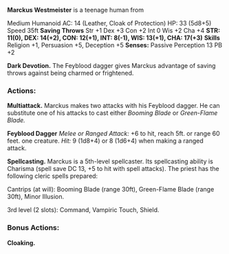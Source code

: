 **Marckus Westmeister** is a teenage human from 

Medium Humanoid
AC: 14 (Leather, Cloak of Protection)
HP: 33 (5d8+5)
Speed 35ft
**Saving Throws** Str +1 Dex +3 Con +2 Int 0 Wis +2 Cha +4
**STR: 11(0), DEX: 14(+2), CON: 12(+1), INT: 8(-1), WIS: 13(+1), CHA: 17(+3)**
**Skills**
Religion +1, Persuasion +5, Deception +5
**Senses:** Passive Perception 13
PB +2

**Dark Devotion.** The Feyblood dagger gives Marckus advantage of saving throws against being charmed or frightened.

### Actions:
**Multiattack.** Marckus makes two attacks with his Feyblood dagger. He can substitute one of his attacks to cast either *Booming Blade* or *Green-Flame Blade.* 

**Feyblood Dagger** *Melee or Ranged Attack:* +6 to hit, reach 5ft. or range 60 feet. one creature. *Hit:* 9 (1d8+4) or 8 (1d6+4) when making a ranged attack. 


**Spellcasting.**
Marckus is a 5th-level spellcaster. Its spellcasting ability is Charisma (spell save DC 13, +5 to hit with spell attacks). The priest has the following cleric spells prepared:

Cantrips (at will): Booming Blade (range 30ft), Green-Flame Blade (range 30ft), Minor Illusion.

3rd level (2 slots): Command, Vampiric Touch, Shield.

### Bonus Actions:

**Cloaking.** 
